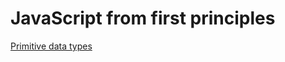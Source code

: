# JavaScript from first principles

[Primitive data types](javascript-from-first-principles/primitive-data-types.md)